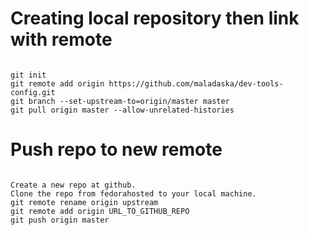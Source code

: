 
# Creating local repository then link with remote
<pre><code>
git init
git remote add origin https://github.com/maladaska/dev-tools-config.git
git branch --set-upstream-to=origin/master master
git pull origin master --allow-unrelated-histories
</code></pre>

# Push repo to new remote
<pre><code>
Create a new repo at github.
Clone the repo from fedorahosted to your local machine.
git remote rename origin upstream
git remote add origin URL_TO_GITHUB_REPO
git push origin master
</code></pre>


